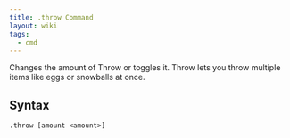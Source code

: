 ```yaml
---
title: .throw Command
layout: wiki
tags:
  - cmd
---
```

Changes the amount of Throw or toggles it. Throw lets you throw multiple items like eggs or snowballs at once.

## Syntax
`.throw [amount <amount>]`
